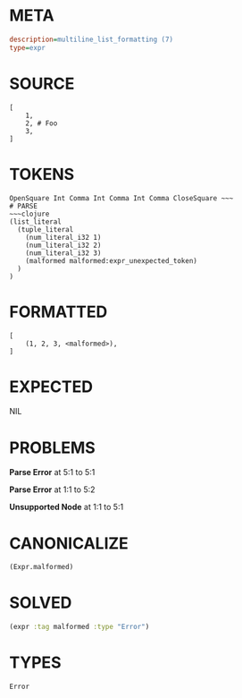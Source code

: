 # META
~~~ini
description=multiline_list_formatting (7)
type=expr
~~~
# SOURCE
~~~roc
[
	1,
	2, # Foo
	3,
]
~~~
# TOKENS
~~~text
OpenSquare Int Comma Int Comma Int Comma CloseSquare ~~~
# PARSE
~~~clojure
(list_literal
  (tuple_literal
    (num_literal_i32 1)
    (num_literal_i32 2)
    (num_literal_i32 3)
    (malformed malformed:expr_unexpected_token)
  )
)
~~~
# FORMATTED
~~~roc
[
	(1, 2, 3, <malformed>),
]
~~~
# EXPECTED
NIL
# PROBLEMS
**Parse Error**
at 5:1 to 5:1

**Parse Error**
at 1:1 to 5:2

**Unsupported Node**
at 1:1 to 5:1

# CANONICALIZE
~~~clojure
(Expr.malformed)
~~~
# SOLVED
~~~clojure
(expr :tag malformed :type "Error")
~~~
# TYPES
~~~roc
Error
~~~
